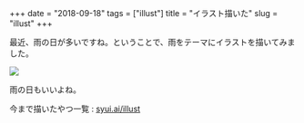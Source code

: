 +++
date = "2018-09-18"
tags = ["illust"]
title = "イラスト描いた"
slug = "illust"
+++

最近、雨の日が多いですね。ということで、雨をテーマにイラストを描いてみました。

![](https://syui.gitlab.io/img/yui_06.png)

雨の日もいいよね。

今まで描いたやつ一覧 : [syui.ai/illust](https://syui.ai/illust)

